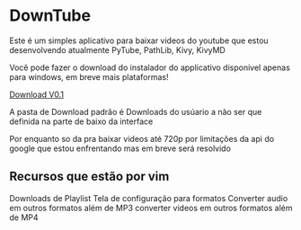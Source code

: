# DownTube

Este é um simples aplicativo para baixar videos do youtube que estou desenvolvendo atualmente
PyTube, PathLib, Kivy, KivyMD

Você pode fazer o download do instalador do applicativo disponivel apenas para windows, em breve mais plataformas!

<a href="https://drive.google.com/file/d/13ys2gzZmw-dKO70ZQS11xu_x4YZpvp6n/view?usp=sharing">Download V0.1</a>

A pasta de Download padrão é Downloads do usúario a não ser que definida na parte de baixo da interface

Por enquanto so da pra baixar videos até 720p por limitações da api do google que estou enfrentando mas em breve será resolvido

<h2>Recursos que estão por vim</h2>
  Downloads de Playlist
  Tela de configuração para formatos
  Converter audio em outros formatos além de MP3
  converter videos em outros formatos além de MP4
